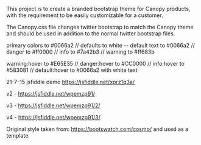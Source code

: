 This project is to create a branded bootstrap theme for Canopy products, with the requirement to be easily customizable for a customer.

The Canopy.css file changes twitter bootstrap to match the Canopy theme and should be used in addition to the normal twitter bootstrap files.

primary colors to #0066a2 //
 defaults to white -- default text to #0066a2 //
 danger to #ff0000 //
 info to #7a42b3 //
 warning to #ff683b

warning:hover to #E65E35 //
 danger:hover to #CC0000 //
 info:hover to #583081 //
 default:hover to #0066a2 with white text

21-7-15 jsfiddle demo https://jsfiddle.net/xprz1q3a/

v2 - https://jsfiddle.net/wpemzp91/

v3 - https://jsfiddle.net/wpemzp91/2/

v4 - https://jsfiddle.net/wpemzp91/3/



Original style taken from: https://bootswatch.com/cosmo/ and used as a template.

